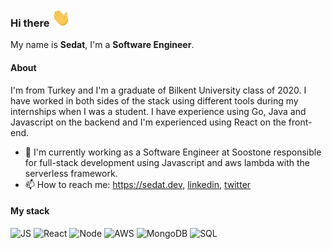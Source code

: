 ### Hi there <img src="https://raw.githubusercontent.com/ABSphreak/ABSphreak/master/gifs/Hi.gif" width="30px">

My name is <b>Sedat</b>, I'm a <b>Software Engineer</b>.

#### About

I'm from Turkey and  I'm a graduate of Bilkent University class of 2020. I have worked in both sides of the stack using different tools during my internships when I was a student. I have experience using Go, Java and Javascript on the backend and I'm experienced using React on the front-end. 

- 🔭 I'm currently working as a Software Engineer at Soostone responsible for full-stack development using Javascript and aws lambda with the serverless framework.
- 📫 How to reach me: https://sedat.dev, [linkedin](https://www.linkedin.com/in/sedatcyalcin), [twitter](https://twitter.com/SedatCanYalcin)

#### My stack
 ![JS](https://img.icons8.com/color/48/000000/javascript.png)
 ![React](https://img.icons8.com/office/48/000000/react.png)
 ![Node](https://img.icons8.com/color/48/000000/nodejs.png)
 ![AWS](https://img.icons8.com/color/48/000000/amazon-web-services.png)
 ![MongoDB](https://img.icons8.com/color/48/000000/mongodb.png)
 ![SQL](https://img.icons8.com/metro/48/000000/sql.png)
 
 
